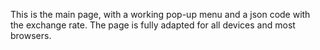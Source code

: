 
This is the main page, with a working pop-up menu and a json code with the exchange rate.
The page is fully adapted for all devices and most browsers.